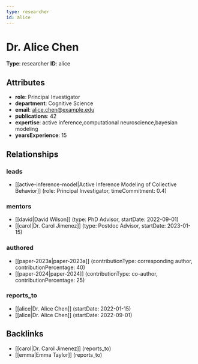 ```yaml
---
type: researcher
id: alice
---
```


# Dr. Alice Chen

**Type**: researcher
**ID**: alice

## Attributes

- **role**: Principal Investigator
- **department**: Cognitive Science
- **email**: alice.chen@example.edu
- **publications**: 42
- **expertise**: active inference,computational neuroscience,bayesian modeling
- **yearsExperience**: 15

## Relationships

### leads

- [[active-inference-model|Active Inference Modeling of Collective Behavior]] (role: Principal Investigator, timeCommitment: 0.4)

### mentors

- [[david|David Wilson]] (type: PhD Advisor, startDate: 2022-09-01)
- [[carol|Dr. Carol Jimenez]] (type: Postdoc Advisor, startDate: 2023-01-15)

### authored

- [[paper-2023a|paper-2023a]] (contributionType: corresponding author, contributionPercentage: 40)
- [[paper-2024|paper-2024]] (contributionType: co-author, contributionPercentage: 25)

### reports_to

- [[alice|Dr. Alice Chen]] (startDate: 2022-01-15)
- [[alice|Dr. Alice Chen]] (startDate: 2022-09-01)

## Backlinks

- [[carol|Dr. Carol Jimenez]] (reports_to)
- [[emma|Emma Taylor]] (reports_to)

